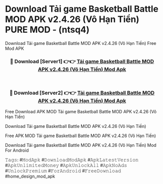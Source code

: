 # Download Tải game Basketball Battle MOD APK v2.4.26 (Vô Hạn Tiền) PURE MOD - (ntsq4)
Download Tải game Basketball Battle MOD APK v2.4.26 (Vô Hạn Tiền) Free Mod APK

<div align="center">
<h3>🔴 Download [Server1] 👉👉 <a href="https://apk-comot.site?title=Tải_game_Basketball_Battle_MOD_APK_v2.4.26_(Vô_Hạn_Tiền)">Tải game Basketball Battle MOD APK v2.4.26 (Vô Hạn Tiền) Mod Apk</a></h3><br>

<h3>🔴 Download [Server2] 👉👉 <a href="https://apk-comot.site?title=Tải_game_Basketball_Battle_MOD_APK_v2.4.26_(Vô_Hạn_Tiền)">Tải game Basketball Battle MOD APK v2.4.26 (Vô Hạn Tiền) Mod Apk</a></h3>
</div>


Free Download APK MOD Tải game Basketball Battle MOD APK v2.4.26 (Vô Hạn Tiền)

Download Tải game Basketball Battle MOD APK v2.4.26 (Vô Hạn Tiền) 

Free APK MOD Tải game Basketball Battle MOD APK v2.4.26 (Vô Hạn Tiền) 

Download Tải game Basketball Battle MOD APK v2.4.26 (Vô Hạn Tiền) Mod For Android

𝚃𝚊𝚐𝚜: #𝙼𝚘𝚍𝙰𝚙𝚔 #𝙳𝚘𝚠𝚗𝚕𝚘𝚊𝚍𝙼𝚘𝚍𝙰𝚙𝚔 #𝙰𝚙𝚔𝙻𝚊𝚝𝚎𝚜𝚝𝚅𝚎𝚛𝚜𝚒𝚘𝚗 #𝙰𝚙𝚔𝚄𝚗𝚕𝚒𝚖𝚒𝚝𝚎𝚍𝙼𝚘𝚗𝚎𝚢 #𝙰𝚙𝚔𝚄𝚗𝚕𝚘𝚌𝚔𝙰𝚕𝚕 #𝙰𝚙𝚔𝙽𝚘𝙰𝚍𝚜 #𝚄𝚗𝚕𝚘𝚌𝚔𝙿𝚛𝚎𝚖𝚒𝚞𝚖 #𝙵𝚘𝚛𝙰𝚗𝚍𝚛𝚘𝚒𝚍 #𝙵𝚛𝚎𝚎𝙳𝚘𝚠𝚗𝚕𝚘𝚊𝚍 #home_design_mod_apk